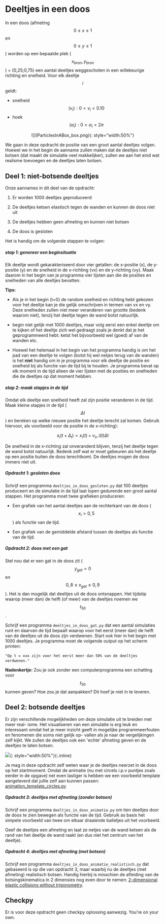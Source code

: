 # Deeltjes in een doos

In een doos (afmeting $$0 \leq x \leq 1$$ en $$0 \leq y \leq 1$$) worden op een bepaalde plek ($$x_{bron}, y_{bron}$$) = (0,25;0,75) een aantal deeltjes weggeschoten in een willekeurige richting en snelheid. Voor elk deeltje $$i$$ geldt:

   - snelheid $$(v_{i}): 0 < v_{i} < 0.10$$
   - hoek $$(\alpha_{i}): 0 < \alpha_{i} < 2\pi$$
   
<p align="center">
![](ParticlesInABox_box.png){: style="width:50%"}
</p>

We gaan in deze opdracht de positie van een groot aantal deeltjes volgen. Hoewel we in het begin de aanname zullen maken dat de deeltjes niet botsen (dat maakt de simulatie veel  makkelijker), zullen we aan het eind wat realisme toevoegen en de deeltjes laten botsen.

## Deel 1: niet-botsende deeltjes

Onze aannames in dit deel van de opdracht:

   1.  Er worden 1000 deeltjes geproduceerd
   
   2.  De deeltjes ketsen elastisch tegen de wanden en kunnen de doos niet uit

   3.  De deeltjes hebben geen afmeting en kunnen niet botsen

   4.  De doos is gesloten
   
Het is handig om de volgende stappen te volgen:

##### stap 1: genereer een beginsituatie
  
  Elk deeltje wordt gekarakteriseerd door vier getallen: de x-positie (x), de y-positie (y) en de snelheid in de x-richting (vx) en de y-richting (vy). Maak daarom in het begin van je programma vier lijsten aan die de posities en snelheden van alle deeltjes bevatten.
  
**Tips:**

   - Als je in het begin (t=0) de random snelheid en richting hebt gekozen voor het deeltje kan je die gelijk omschrijven in termen van vx en vy. Deze snelheden zullen niet meer veranderen van grootte (bedenk waarom niet), tenzij het deeltje tegen de wand botst natuurlijk.
   
   - begin niet gelijk met 1000 deeltjes, maar volg eerst een enkel deeltje om te kijken of het deeltje zich wel gedraagt zoals je denkt dat je het geprogrammeerd hebt: ketst het bijvoorbeeld wel (goed) af van de wanden etc.

   - Hoewel het helemaal in het begin van het programma handig is om het pad van een deeltje te volgen (botst hij wel netjes terug van de wanden) is het **niet** handig om in je programma voor elk deeltje de positie en snelheid bij als functie van de tijd bij te houden. Je programma bevat op elk moment in de tijd alleen de vier lijsten met de posities en snelheden die de deeltjes op dat moment hebben.
   
##### stap 2: maak stapjes in de tijd

Omdat elk deeltje een snelheid heeft zal zijn positie veranderen in de tijd. Maak kleine stapjes in de tijd ($$\Delta t$$) en bereken op welke nieuwe positie het deeltje terecht zal komen. Gebruik hiervoor, als voorbeeld voor de positie in de x-richting): 

  $$x_i(t+\Delta_t) = x_i(t) + v_x,i(t)\Delta t$$ 

De snelheid in de x-richting zal onveranderd blijven, tenzij het deeltje tegen de wand botst natuurlijk. Bedenk zelf wat er moet gebeuren als het deeltje op een positie buiten de doos terechtkomt. De deeltjes mogen de doos immers niet uit.


##### Opdracht 1: gesloten doos

Schrijf een programma `deeltjes_in_doos_gesloten.py` dat 100 deeltjes produceert en de simulatie in de tijd laat lopen gedurende een groot aantal stappen. Het programma moet twee grafieken produceren:
 
   - Een grafiek van het aantal deeltjes aan de rechterkant van de doos ($$x_i > 0,5$$) als functie van de tijd.

   - Een grafiek van de gemiddelde afstand tussen de deeltjes als functie van de tijd.

##### Opdracht 2: doos met een gat

Stel nou dat er een gat in de doos zit ($$y_{gat} = 0$$ en $$0,8 \leq x_{gat} \leq 0,9$$). Het is dan mogelijk dat deeltjes uit de doos ontsnappen. Het tijdstip waarop (meer dan) de helft (of meer) van de deeltjes noemen we $$t_{50}$$.

Schrijf een programma `deeltjes_in_doos_gat.py` dat een aantal simulaties runt en daarvan de tijd bepaalt waarop voor het eerst (meer dan) de helft van de deeltjes uit de doos zijn verdwenen. Start ook hier in het begin met 1000 deeltjes. Je programma moet de volgende output op het scherm printen:

    "Op t = xxx zijn voor het eerst meer dan 50% van de deeltjes verdwenen."


**Nadenkertje:** Zou je ook zonder een computerprogramma een schatting voor $$t_{50}$$ kunnen geven? Hoe zou je dat aanpakken? Dit hoef je niet in te leveren.


## Deel 2: botsende deeltjes

Er zijn verschillende mogelijkheden om deze simulatie uit te breiden met meer real-
isme. Het visualiseren van een simulatie is erg leuk en interessant omdat het je meer
inzicht geeft in mogelijke programmeerfouten en fenomenen die soms niet gelijk op-
vallen als je naar de vergelijkingen zelf kijkt. We zullen de deeltjes ook een 'echte'
afmeting geven en de deeltjes te laten botsen.

![](collidingballs_4.gif){: style="width:50%"}{:.inline}

Je mag in deze opdracht zelf weten waar je de deeltjes neerzet in de doos op het startmoment. Omdat de animatie (nu met circels i.p.v puntjes zoals eerder in de opgave) net even lastiger is hebben we een voorbeeld template aangeleverd dat jullie zelf aan kunnen passen: [animation_template_circles.py](https://www.nikhef.nl/~ivov/Python/DeeltjesInDoos/animation_template_circles.py)

##### Opdracht 3: deeltjes met afmeting (zonder botsen)

Schrijf een programma `deeltjes_in_doos_animatie.py` om tien deeltjes door de doos te zien bewegen als functie van de tijd. Gebruik as basis het simpele voorbeeld van twee om elkaar draaiende balletjes uit het voorbeeld.

Geef de deeltjes een afmeting en laat ze netjes van de wand ketsen als de rand van het deeltje de wand raakt (en dus niet het centrum van het deeltje). 


##### Opdracht 4: deeltjes met afmeting (met botsen)

Schrijf een programma `deeltjes_in_doos_animatie_realistisch.py` dat gebaseerd is op die van opdracht 3, maar waarbij nu de deeltjes (met afmeting) realistisch botsen. Handig hierbij is misschien de afleiding van de botsingskinematica in 2 dimensies nog even door te nemen:
[2-dimensional elastic collisions without trigonometry](http://www.vobarian.com/collisions/2dcollisions2.pdf).



## Checkpy

Er is voor deze opdracht geen checkpy oplossing aanwezig. You're on your own.
